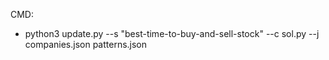 CMD:
- python3 update.py --s "best-time-to-buy-and-sell-stock" --c sol.py --j companies.json patterns.json